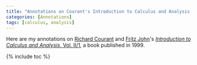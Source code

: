 ```yaml
---
title: "Annotations on Courant's Introduction to Calculus and Analysis, Vol. II/1"
categories: [Annotations]
tags: [calculus, analysis]
---
```


Here are my annotations on [Richard Courant](https://en.wikipedia.org/wiki/Richard_Courant) and [Fritz John](https://en.wikipedia.org/wiki/Fritz_John)'s [*Introduction to Calculus and Analysis*, Vol. II/1](https://www.amazon.com/dp/3540665692), a book published in 1999.

{% include toc %}